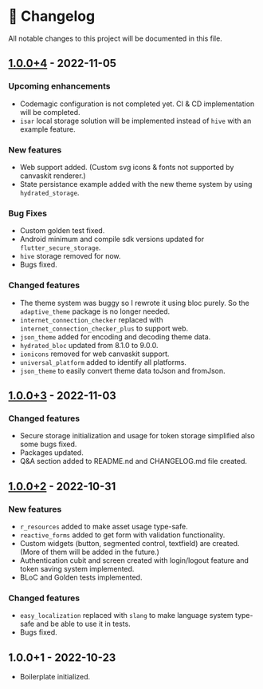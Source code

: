 # :newspaper: Changelog

All notable changes to this project will be documented in this file.

## [1.0.0+4](https://github.com/fikretsengul/flutter_advanced_boilerplate/compare/XXXXXXX..aa4432a) - 2022-11-05

### Upcoming enhancements

- Codemagic configuration is not completed yet. CI & CD implementation will be completed.
- `isar` local storage solution will be implemented instead of `hive` with an example feature.

### New features

- Web support added. (Custom svg icons & fonts not supported by canvaskit renderer.)
- State persistance example added with the new theme system by using `hydrated_storage`.

### Bug Fixes

- Custom golden test fixed.
- Android minimum and compile sdk versions updated for `flutter_secure_storage`.
- `hive` storage removed for now.
- Bugs fixed.

### Changed features

- The theme system was buggy so I rewrote it using bloc purely. So the `adaptive_theme` package is no longer needed.
- `internet_connection_checker` replaced with `internet_connection_checker_plus` to support web.
- `json_theme` added for encoding and decoding theme data.
- `hydrated_bloc` updated from 8.1.0 to 9.0.0.
- `ionicons` removed for web canvaskit support.
- `universal_platform` added to identify all platforms.
- `json_theme` to easily convert theme data toJson and fromJson.

## [1.0.0+3](https://github.com/fikretsengul/flutter_advanced_boilerplate/compare/b8bb7bf..aa4432a) - 2022-11-03

### Changed features

- Secure storage initialization and usage for token storage simplified also some bugs fixed.
- Packages updated.
- Q&A section added to README.nd and CHANGELOG.md file created.

## [1.0.0+2](https://github.com/fikretsengul/flutter_advanced_boilerplate/compare/4e68479..b8bb7bf) - 2022-10-31

### New features

- `r_resources` added to make asset usage type-safe.
- `reactive_forms` added to get form with validation functionality.
- Custom widgets (button, segmented control, textfield) are created. (More of them will be added in the future.)
- Authentication cubit and screen created with login/logout feature and token saving system implemented.
- BLoC and Golden tests implemented.

### Changed features

- `easy_localization` replaced with `slang` to make language system type-safe and be able to use it in tests.
- Bugs fixed.

## 1.0.0+1 - 2022-10-23

- Boilerplate initialized.
